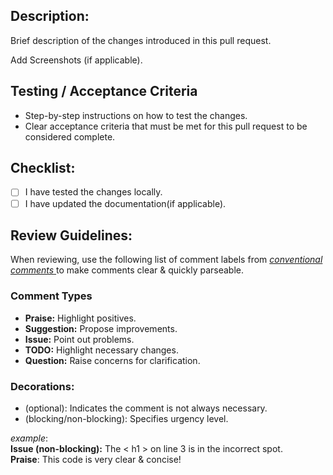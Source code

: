 
## Description:

Brief description of the changes introduced in this pull request.

Add Screenshots (if applicable).

## Testing / Acceptance Criteria

- Step-by-step instructions on how to test the changes.
- Clear acceptance criteria that must be met for this pull request to be considered complete.

## Checklist:

- [ ] I have tested the changes locally.
- [ ] I have updated the documentation(if applicable).

## Review Guidelines:
When reviewing, use the following list of comment labels from <a href="https://conventionalcomments.org/">*conventional comments* </a> to make comments clear & quickly parseable.

### Comment Types
- **Praise:** Highlight positives.
- **Suggestion:** Propose improvements.
- **Issue:** Point out problems.
- **TODO:** Highlight necessary changes.
- **Question:** Raise concerns for clarification.

### Decorations:
- (optional): Indicates the comment is not always necessary.
- (blocking/non-blocking): Specifies urgency level.

*example*: 
<br>**Issue (non-blocking):** The < h1 > on line 3 is in the incorrect spot. <br>**Praise**: This code is very clear & concise!

